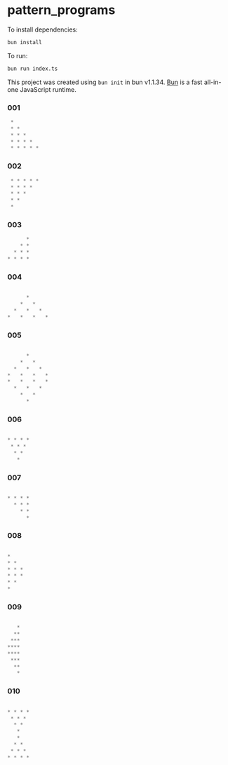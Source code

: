 # pattern_programs

To install dependencies:

```bash
bun install
```

To run:

```bash
bun run index.ts
```

This project was created using `bun init` in bun v1.1.34. [Bun](https://bun.sh) is a fast all-in-one JavaScript runtime.

### 001
```javascript
 *
 * *
 * * *
 * * * *
 * * * * * 
```

### 002
```javascript
 * * * * * 
 * * * *
 * * *
 * *
 *  
```

### 003
```javascript
      *
    * *
  * * *
* * * *
```

### 004
```javascript

      *
    *   *
  *   *   *
*   *   *   *

```

### 005
```javascript

      *
    *   *
  *   *   *
*   *   *   *
*   *   *   *
  *   *   *
    *   *
      *
```

### 006 
```javascript

* * * *
 * * *
  * *
   *

```

### 007
```javascript

* * * *
  * * *
    * *
      *
```

### 008 
```javascript

*
* *
* * *
* * *
* *
*

```

### 009
```javascript

   *
  **
 ***
****
****
 ***
  **
   *

```

### 010
```javascript

* * * * 
 * * *
  * *
   *
   * 
  * *
 * * *
* * * *

```